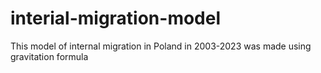 # interial-migration-model
This model of internal migration in Poland in 2003-2023 was made using gravitation formula  
